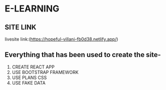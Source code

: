 # E-LEARNING

## SITE LINK

livesite link:(https://hopeful-villani-fb0d38.netlify.app/)

## Everything that has been used to create the site-

1. CREATE REACT APP
2. USE BOOTSTRAP FRAMEWORK
3. USE PLANS CSS
4. USE FAKE DATA
